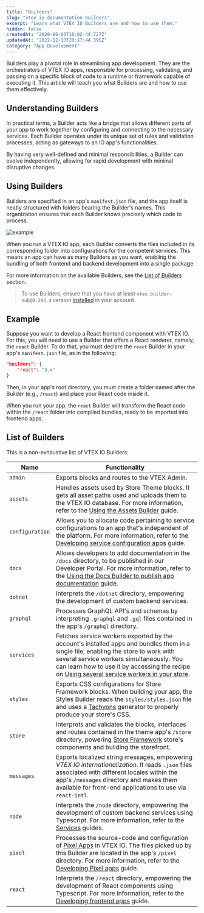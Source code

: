 ```yaml
---
title: "Builders"
slug: "vtex-io-documentation-builders"
excerpt: "Learn what VTEX IO Builders are and how to use them."
hidden: false
createdAt: "2020-06-03T16:02:44.727Z"
updatedAt: "2022-12-13T20:17:44.395Z"
category: "App Development"
---
```


Builders play a pivotal role in streamlining app development. They are the orchestrators of VTEX IO apps, responsible for processing, validating, and passing on a specific block of code to a runtime or framework capable of executing it. This article will teach you what Builders are and how to use them effectively.

## Understanding Builders

In practical terms, a Builder acts like a bridge that allows different parts of your app to work together by configuring and connecting to the necessary services. Each Builder operates under its unique set of rules and validation processes, acting as gateways to an IO app's functionalities.

By having very well-defined and minimal responsibilities, a Builder can evolve independently, allowing for rapid development with minimal disruptive changes.

## Using Builders

Builders are specified in an app's `manifest.json` file, and the app itself is neatly structured with folders bearing the Builder's names. This organization ensures that each Builder knows precisely which code to process.

![example](https://cdn.jsdelivr.net/gh/vtexdocs/dev-portal-content@main/images/vtex-io-documentation-builders.png)

When you run a VTEX IO app, each Builder converts the files included in its corresponding folder into configurations for the competent services. This means an app can have as many Builders as you want, enabling the bundling of both frontend and backend development into a single package.

For more information on the available Builders, see the [List of Builders](#list-of-builders) section.

> To use Builders, ensure that you have at least `vtex.builder-hub@0.293.4` version [installed](https://developers.vtex.com/docs/guides/vtex-io-documentation-vtex-io-cli-usage#installing-an-app) in your account.

## Example

Suppose you want to develop a React frontend component with VTEX IO. For this, you will need to use a Builder that offers a React renderer, namely, the `react` Builder. To do that, you must declare the `react` Builder in your app's `manifest.json` file, as in the following:

```json
"builders": {
    "react": "3.x"
}
```

Then, in your app's root directory, you must create a folder named after the Builder (e.g., `/react`) and place your React code inside it.

When you run your app, the `react` Builder will transform the React code within the `/react` folder into compiled bundles, ready to be imported into frontend apps.

## List of Builders

This is a non-exhaustive list of VTEX IO Builders:

| Name            | Functionality                                                                                                                                                                                                                                                                                                                                                                                |
| --------------- | -------------------------------------------------------------------------------------------------------------------------------------------------------------------------------------------------------------------------------------------------------------------------------------------------------------------------------------------------------------------------------------------- |
| `admin`         | Exports blocks and routes to the VTEX Admin.                                                                                                                                                                                                                                                                                                                                                 |
| `assets`        | Handles assets used by Store Theme blocks. It gets all asset paths used and uploads them to the VTEX IO database. For more information, refer to the [Using the Assets Builder](https://developers.vtex.com/docs/guides/vtex-io-documentation-using-the-assets-builder/) guide.                                                                                                              |
| `configuration` | Allows you to allocate code pertaining to service configurations to an app that's independent of the platform. For more information, refer to the [Developing service configuration apps](https://developers.vtex.com/docs/guides/vtex-io-documentation-developing-service-configuration-apps/) guide.                                                                                       |
| `docs`          | Allows developers to add documentation in the `/docs` directory, to be published in our Developer Portal. For more information, refer to the [Using the Docs Builder to publish app documentation](https://developers.vtex.com/docs/guides/using-the-docs-builder-to-publish-app-documentation/) guide.                                                                                      |
| `dotnet`        | Interprets the `/dotnet` directory, empowering the development of custom backend services.                                                                                                                                                                                                                                                                                                   |
| `graphql`       | Processes GraphQL API's and schemas by interpreting `.graphql` and `.gql` files contained in the app's `/graphql` directory.                                                                                                                                                                                                                                                                 |
| `services`      | Fetches service workers exported by the account's installed apps and bundles them in a single file, enabling the store to work with several service workers simultaneously. You can learn how to use it by accessing the recipe on [Using several service workers in your store](https://developers.vtex.com/docs/guides/vtex-io-documentation-using-several-service-workers-in-your-store). |
| `styles`        | Exports CSS configurations for Store Framework blocks. When building your app, the Styles Builder reads the `styles/styles.json` file and uses a [Tachyons](https://tachyons.io/) generator to properly produce your store's CSS.                                                                                                                                                            |
| `store`         | Interprets and validates the blocks, interfaces and routes contained in the theme app's `/store` directory, powering [Store Framework](https://developers.vtex.com/docs/guides/vtex-io-documentation-what-is-vtex-store-framework) store's components and building the storefront.                                                                                                           |
| `messages`      | Exports localized string messages, empowering _VTEX IO internationalization_. It reads `.json` files associated with different locales within the app's `/messages` directory and makes them available for front-end applications to use via `react-intl`.                                                                                                                                   |
| `node`          | Interprets the `/node` directory, empowering the development of custom backend services using Typescript. For more information, refer to the [Services](https://developers.vtex.com/docs/guides/vtex-io-documentation-service) guides.                                                                                                                                                       |
| `pixel`         | Processes the source-code and configuration of [Pixel Apps](https://developers.vtex.com/docs/guides/pixel-apps) in VTEX IO. The files picked up by this Builder are located in the app's `/pixel` directory. For more information, refer to the [Developing Pixel apps](https://developers.vtex.com/docs/guides/vtex-io-documentation-1-developnativeintegrationswithpixelapps) guide.       |
| `react`         | Interprets the `/react` directory, empowering the development of React components using Typescript. For more information, refer to the [Developing frontend apps](https://developers.vtex.com/docs/guides/vtex-io-documentation-1-developing-storefront-apps-using-react-and-vtex-io) guide.                                                                                                 |
